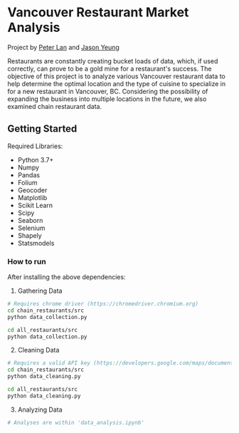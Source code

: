 # Vancouver Restaurant Market Analysis
Project by [Peter Lan](author) and [Jason Yeung](author)

Restaurants are constantly creating bucket loads of data, which, if used correctly, can prove to be a gold mine for a restaurant's success. The objective of this project is to analyze various Vancouver restaurant data to help determine the optimal location and the type of cuisine to specialize in for a new restaurant in Vancouver, BC. Considering the possibility of expanding the business into multiple locations in the future, we also examined chain restaurant data.

## Getting Started
Required Libraries:
- Python 3.7+
- Numpy
- Pandas
- Folium
- Geocoder
- Matplotlib
- Scikit Learn
- Scipy
- Seaborn
- Selenium
- Shapely
- Statsmodels

### How to run
After installing the above dependencies:

1. Gathering Data
```bash
# Requires chrome driver (https://chromedriver.chromium.org)
cd chain_restaurants/src
python data_collection.py

cd all_restaurants/src
python data_collection.py
```

2. Cleaning Data
```bash
# Requires a valid API key (https://developers.google.com/maps/documentation/geocoding/get-api-key)
cd chain_restaurants/src
python data_cleaning.py

cd all_restaurants/src
python data_cleaning.py
```

3. Analyzing Data
```bash
# Analyses are within 'data_analysis.ipynb'
```